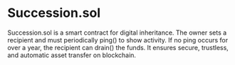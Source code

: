 # Succession.sol
Succession.sol is a smart contract for digital inheritance. The owner sets a recipient and must periodically ping() to show activity. If no ping occurs for over a year, the recipient can drain() the funds. It ensures secure, trustless, and automatic asset transfer on blockchain.
